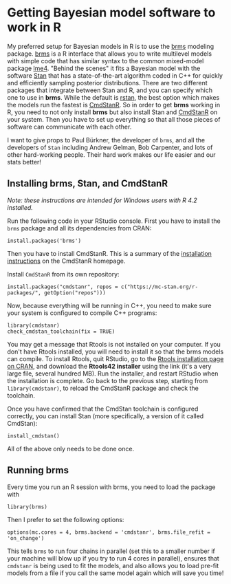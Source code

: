 # Getting Bayesian model software to work in R

My preferred setup for Bayesian models in R is to use the [brms][brms] modeling package. [brms][brms] is a R interface that allows you to write multilevel models with simple code that has similar syntax to the common mixed-model package [lme4][lme4]. "Behind the scenes" it fits a Bayesian model with the software [Stan][stan] that has a state-of-the-art algorithm coded in C++ for quickly and efficiently sampling posterior distributions. There are two different packages that integrate between Stan and R, and you can specify which one to use in **brms**. While the default is [rstan][rstan], the best option which makes the models run the fastest is [CmdStanR][cmdstanr]. So in order to get **brms** working in R, you need to not only install **brms** but also install Stan and [CmdStanR][cmdstanr] on your system. Then you have to set up everything so that all those pieces of software can communicate with each other.

I want to give props to Paul B&uuml;rkner, the developer of `brms`, and all the developers of `Stan` including Andrew Gelman, Bob Carpenter, and lots of other hard-working people. Their hard work makes our life easier and our stats better!

## Installing brms, Stan, and CmdStanR

*Note: these instructions are intended for Windows users with R 4.2 installed.*

Run the following code in your RStudio console. First you have to install the `brms` package and all its dependencies from CRAN:

`install.packages('brms')`

Then you have to install CmdStanR. This is a summary of the [installation instructions](https://mc-stan.org/cmdstanr/articles/cmdstanr.html) on the CmdStanR homepage.

Install `CmdStanR` from its own repository:

`install.packages("cmdstanr", repos = c("https://mc-stan.org/r-packages/", getOption("repos")))`

Now, because everything will be running in C++, you need to make sure your system is configured to compile C++ programs:

```
library(cmdstanr)
check_cmdstan_toolchain(fix = TRUE)
```

You may get a message that Rtools is not installed on your computer. If you don't have Rtools installed, you will need to install it so that the brms models can compile. To install Rtools, quit RStudio, go to the [Rtools installation page on CRAN](https://cran.r-project.org/bin/windows/Rtools/rtools42/rtools.html), and download the **Rtools42 installer** using the link (it's a very large file, several hundred MB). Run the installer, and restart RStudio when the installation is complete. Go back to the previous step, starting from `library(cmdstanr)`, to reload the CmdStanR package and check the toolchain.

Once you have confirmed that the CmdStan toolchain is configured correctly, you can install Stan (more specifically, a version of it called CmdStan):

`install_cmdstan()`

All of the above only needs to be done once.

## Running brms

Every time you run an R session with brms, you need to load the package with 

`library(brms)`

Then I prefer to set the following options:

`options(mc.cores = 4, brms.backend = 'cmdstanr', brms.file_refit = 'on_change')`

This tells `brms` to run four chains in parallel (set this to a smaller number if your machine will blow up if you try to run 4 cores in parallel), ensures that `cmdstanr` is being used to fit the models, and also allows you to load pre-fit models from a file if you call the same model again which will save you time!

[brms]: https://paul-buerkner.github.io/brms/
[stan]: https://mc-stan.org/
[lme4]: https://cran.r-project.org/package=lme4
[rstan]: https://mc-stan.org/users/interfaces/rstan
[cmdstanr]: https://mc-stan.org/cmdstanr/
